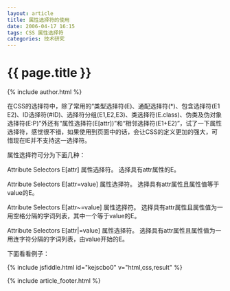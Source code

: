 ```yaml
---
layout: article
title: 属性选择符的使用
date: 2006-04-17 16:15
tags: CSS 属性选择符
categories: 技术研究
---
```


# {{ page.title }}

{% include author.html %}

在CSS的选择符中，除了常用的“类型选择符(E)、通配选择符(*)、包含选择符(E1 E2)、ID选择符(#ID)、选择符分组(E1,E2,E3)、类选择符(E.class)、伪类及伪对象选择符(E:P)”外还有“属性选择符(E[attr])”和“相邻选择符(E1+E2)”，试了一下属性选择符，感觉很不错，如果使用到页面中的话，会让CSS的定义更加的强大，可惜现在IE并不支持这一选择符。

属性选择符可分为下面几种：

Attribute Selectors
E[attr] 属性选择符。
选择具有attr属性的E。

Attribute Selectors
E[attr=value] 属性选择符。
选择具有attr属性且属性值等于value的E。

Attribute Selectors
E[attr~=value] 属性选择符。
选择具有attr属性且属性值为一用空格分隔的字词列表，其中一个等于value的E。

Attribute Selectors
E[attr|=value] 属性选择符。
选择具有attr属性且属性值为一用连字符分隔的字词列表，由value开始的E。

下面看看例子：

{% include jsfiddle.html id="kejscbo0" v="html,css,result" %}

{% include  article_footer.html %}